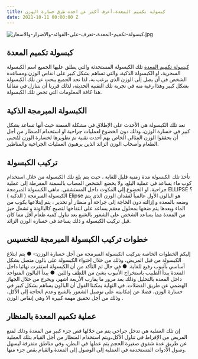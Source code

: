 ```yaml
---
title: كبسولة تكميم المعدة،أعرف أكثر عن احدث طرق خسارة الوزن
date: 2021-10-11 00:00:00 Z
---
```


![كبسولة-تكميم-المعدة،-تعرف-علي-الفوائد-والاضرار-والاسعار.jpg](/uploads/%D9%83%D8%A8%D8%B3%D9%88%D9%84%D8%A9-%D8%AA%D9%83%D9%85%D9%8A%D9%85-%D8%A7%D9%84%D9%85%D8%B9%D8%AF%D8%A9%D8%8C-%D8%AA%D8%B9%D8%B1%D9%81-%D8%B9%D9%84%D9%8A-%D8%A7%D9%84%D9%81%D9%88%D8%A7%D8%A6%D8%AF-%D9%88%D8%A7%D9%84%D8%A7%D8%B6%D8%B1%D8%A7%D8%B1-%D9%88%D8%A7%D9%84%D8%A7%D8%B3%D8%B9%D8%A7%D8%B1.jpg)

## كبسولة تكميم المعدة      
[كبسولة تكميم المعدة](https://drahmedibrahim.com/%D9%83%D8%A8%D8%B3%D9%88%D9%84%D8%A9-%D8%AA%D9%83%D9%85%D9%8A%D9%85-%D8%A7%D9%84%D9%85%D8%B9%D8%AF%D8%A9/) تلك الكبسولة المستحدثة والتي يطلق عليها الجميع اسم الكبسولة السحرية، او الكبسولة الذكية، والتي تساهم بشكل كبير على انقاص الوزن ومساعدة الشخص في أن يصل إلى الوزن الذي يرغب به، لذا نجد الجميع يبحث عن تلك الكبسولة بشكل كبير وهذا رغبة منه في تجربة تلك التقنية الحديثة، لذلك قررنا أن نتنازل في مقالنا هذا كافة المعلومات التي تخص تلك الكبسولة.

## الكبسولة المبرمجة الذكية
تعد تلك الكبسولة هي الأحدث على الإطلاق في مشكلة السمنة حيث أنها تساعد بشكل كبير في خسارة الوزن، وذلك دون الخضوع لعمليات جراحية او استخدام المنظار من أجل أن يحققوا الوزن المثالي الخاص بهم
أحدث تقنية تم تطويرها لخسارة الوزن لمُحبى الطعام وأصحاب الوزن الزائد الذين يرهبون العمليات الجراحية والمناظير.

## تركيب الكبسولة
تأخذ تلك الكبسولة مدة زمنية قليل للغاية ، حيث يتم بلع تلك الكبسولة من خلال استخدام كوب ماء يساعد في عملية البلع، ولا يخضع الشخص المصاب بالسمنة المفرطة إلى عملية جراحية، او الخضوع إلى المكوث داخل المستشفى.
 ماهى الكبسولة المبرمجة ELLIPSE ؟
الكبسولة المبرمجة ( الذكية ) Elipse هو البالون الأول عالمياً لفقدان الوزن الذى يتم وضعه بالمعدة و إزالته دون الحاجة إلى جراحة أو منظار أو تخدير ، يتم إبتلاعها بكوب من الماء وبعدها يتم ضخها بمحلول معقم يساعد على انتفاخها لتصبح كالبالونة و تشغل حيز من المعدة مما يساعد الشخص على الشعور بالشبع بعد تناول كمية طعام أقل مما كان قبل تركيب الكبسولة و ذلك يساعد فى خسارة الوزن الزائد.


 ## خطوات تركيب  الكبسولة المبرمجة للتخسيس
إليكم الخطوات الخاصة بتركيب الكبسولة المبرمجة من أجل خسارة الوزن:-
●	يتم ابتلاع الكبسولة من قبل المريض، وذلك من خلال احتواء الكبسولة على بالون متصل بشكل أساسي بأنبوب رفيع للغاية.
●	في حال تم التأكد من أن الكبسولة استقرت نهائيا داخل المعدة يبدأ الطبيب باستخراج الأنبوب بشئ من اللطف واللين.
●	يبدأ البالون المتواجد داخل المعدة بالتحليل وذلك بعد مرور ما يقارب الأربعة اشهر، ويخرج من خلال الجهاز الهضمي عن طريق الفضلات.
في النهاية يمكننا القول أن البالون يساهم بشكل كبير في خسارة الوزن، فضلا عن إمكانيته على توصيل الشعور بالشبع وعدم الحاجة إلى الأكل، وذلك من أجل تحقيق مهمة كبيرة الا وهي إنقاص الوزن .

## عملية تكميم المعدة بالمنظار

إن تلك العملية هي تدخل جراحي يتم من خلالها قص جزء كبير من المعدة وذلك لمنع المريض من الإفراط في تناول الأكل،ويتم استخدام المنظار من أجل القيام بتلك العملية عن طريق عدة شقوق صغيرة الحجم يتم عملها في البطن، وفي مناطق متفرقة ليسهل وصول الأدوات المستخدمة في العملية إلى الوصول إلى المعدة والقيام بقص جزء منها.
